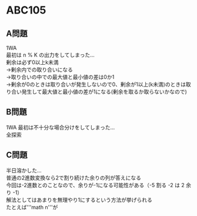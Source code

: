# ABC105  
  
## A問題  
1WA  
最初は n % K の出力をしてしまった…  
剰余は必ず0以上k未満  
→剰余内での取り合いになる  
→取り合いの中での最大値と最小値の差は0か1  
→剰余が0のときは取り合いが発生しないので0、剰余が1以上(k未満)のときは取り合い発生して最大値と最小値の差が1になる(剰余を取るか取らないかなので)  
  
## B問題
1WA
最初は不十分な場合分けをしてしまった…  
全探索  
  
## C問題
半日溶かした…  
普通の2進数変換なら2で割り続けた余りの列が答えになる  
今回は-2進数とのことなので、余りが-1になる可能性がある（-5 割る -2 は 2 余り -1）  
解法としてはあまりを無理やり1にするという方法が挙げられる  
たとえば'''math n'''が
